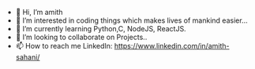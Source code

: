 - 👋 Hi, I’m amith
- 👀 I’m interested in coding things which makes lives of mankind easier... 
- 🌱 I’m currently learning Python,C, NodeJS, ReactJS.
- 💞️ I’m looking to collaborate on Projects..
- 📫 How to reach me LinkedIn: https://www.linkedin.com/in/amith-sahani/

<!---
amith1315/amith1315 is a ✨ special ✨ repository because its `README.md` (this file) appears on your GitHub profile.
You can click the Preview link to take a look at your changes.
--->
